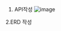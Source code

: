 1. API작성
![image](https://github.com/user-attachments/assets/9d1375ea-79c2-414c-a8ef-dc5642a14b4c)


2.ERD 작성

